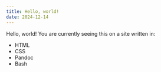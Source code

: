 ```yaml
---
title: Hello, world!
date: 2024-12-14
---
```


Hello, world! You are currently seeing this on a site written in:

- HTML
- CSS
- Pandoc
- Bash
